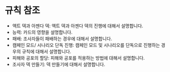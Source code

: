 # 규칙 참조
 * 액트 덱과 아젠다 덱: 액트 덱과 아젠다 덱의 진행에 대해서 설명합니다.
 * 능력: 카드의 영향을 설명합니다.
 * 패배: 조사자들이 패배하는 경우에 대해서 설명합니다.
 * 캠페인 모드/ 시나리오 단독 진행: 캠페인 모드 및 시나리오를 단독으로 진행하는 경우의 규칙에 대해서 설명합니다.
 * 피해와 공포의 할당: 피해와 공포를 적용하는 방법에 대해서 설명합니다.
 * 조사자 덱 만들기: 덱 만들기에 대해서 설명합니다.
